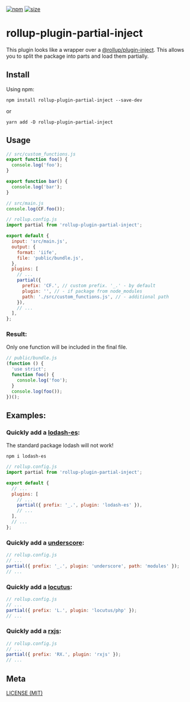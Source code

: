 [npm]: https://img.shields.io/npm/v/rollup-plugin-partial-inject
[npm-url]: https://www.npmjs.com/package/rollup-plugin-partial-inject
[size]: https://packagephobia.now.sh/badge?p=rollup-plugin-partial-inject
[size-url]: https://packagephobia.now.sh/result?p=rollup-plugin-partial-inject

[![npm][npm]][npm-url]
[![size][size]][size-url]

# rollup-plugin-partial-inject

This plugin looks like a wrapper over a [@rollup/plugin-inject](https://github.com/rollup/plugins/tree/master/packages/inject). This allows you to split the package into parts and load them partially.

## Install

Using npm:

```console
npm install rollup-plugin-partial-inject --save-dev
```

or

```console
yarn add -D rollup-plugin-partial-inject
```

## Usage

```js
// src/custom_functions.js
export function foo() {
  console.log('foo');
}

export function bar() {
  console.log('bar');
}
```

```js
// src/main.js
console.log(CF.foo());
```

```js
// rollup.config.js
import partial from 'rollup-plugin-partial-inject';

export default {
  input: 'src/main.js',
  output: {
    format: 'iife',
    file: 'public/bundle.js',
  },
  plugins: [
    // ...
    partial({
      prefix: 'CF.', // custom prefix. '_.' - by default
      plugin: '', // - if package from node_modules
      path: './src/custom_functions.js', // - additional path
    }),
    // ...
  ],
};
```

### Result:

Only one function will be included in the final file.

```js
// public/bundle.js
(function () {
  'use strict';
  function foo() {
    console.log('foo');
  }
  console.log(foo());
})();
```

## Examples:

### Quickly add a [lodash-es](https://www.npmjs.com/package/lodash-es):

The standard package lodash will not work!

```console
npm i lodash-es
```

```js
// rollup.config.js
import partial from 'rollup-plugin-partial-inject';

export default {
  // ...
  plugins: [
    // ...
    partial({ prefix: '_.', plugin: 'lodash-es' }),
    // ...
  ],
  // ...
};
```

### Quickly add a [underscore](https://www.npmjs.com/package/underscore):

```js
// rollup.config.js
// ...
partial({ prefix: '_.', plugin: 'underscore', path: 'modules' });
// ...
```

### Quickly add a [locutus](https://www.npmjs.com/package/locutus):

```js
// rollup.config.js
// ...
partial({ prefix: 'L.', plugin: 'locutus/php' });
// ...
```

### Quickly add a [rxjs](https://www.npmjs.com/package/rxjs):

```js
// rollup.config.js
// ...
partial({ prefix: 'RX.', plugin: 'rxjs' });
// ...
```

## Meta

[LICENSE (MIT)](/LICENSE)

